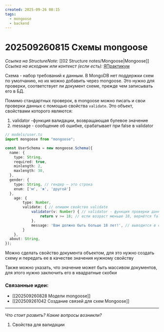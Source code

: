 ```yaml
---
created: 2025-09-26 08:15
tags:
  - mongoose
  - backend
---
```

# 202509260815 Схемы mongoose

*Ссылка на StructureNote:* [[02 Structure notes/Mongoose|Mongoose]]
*Ссылка на исходник или контекст (если есть):* [ЯПрактикум](https://practicum.yandex.ru/learn/backend-nodejs/courses/16b47298-e20d-4fde-9619-1ab305039a00/sprints/564238/topics/a4928f0d-5f69-4053-bea3-fa90d3a2a89f/lessons/15cef645-c2a0-4925-9e9b-bb174e07ec2e/)

Схема - набор требований к данным. В MongoDB нет поддержки схем по умолчанию, но их можно добавить через mongoose. Это нужно для проверки, соответствует ли документ схеме, прежде чем записывать его в БД.

Помимо стандартных проверок, в mongoose можно писать и свои проверки данных с помощью свойства `validate`. Это объект, свойствами которого являются:

1) validator -функция валидации, возвращающая булевое значение
2) message - сообщение об ошибке, срабатывает при false в validator

```ts
// models/user.ts
import mongoose from "mongoose";

const UserSchema = new mongoose.Schema({
  name: { 
    type: String, 
    required: true, 
    minlength: 2,
    maxlength: 30, 
  },
  gender: {
    type: String, // гендер — это строка
    enum: ['м', 'ж', 'другой']
  },
    age: {
        type: Number,
        validate: { // опишем свойство validate
            validator(v: Number) { // validator - функция проверки данных. v - значение свойства age
                return v >= 18; // если возраст меньше 18, вернётся false
            },
            message: 'Вам должно быть больше 18 лет!', // выводится в случае false
        }
    },
  about: String, 
});
```

Можно сделать свойство документа объектом, для это нужно создать схему и передать ее в качестве значения нужному свойству

Также можно указать, что значение может быть массивом документов, для этого нужно заключить его в квадратные скобки 

### Связанные идеи:

* [[202509260828 Модели mongoose]]
* [[202509261042 Cоздание связей для схем Mongoose]]
---

*Что стоит развить? Какие вопросы возникли?*
1) Свойства для валидации
